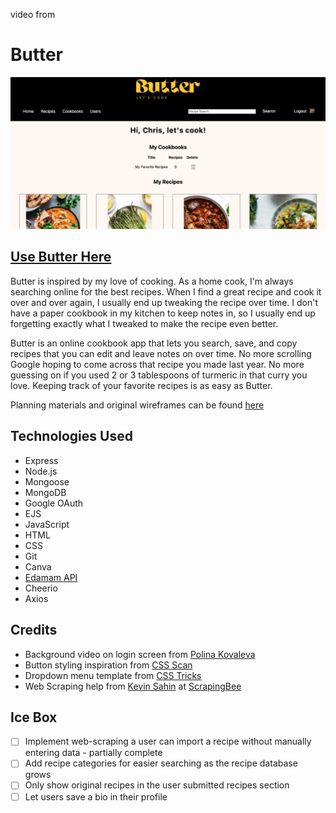 video from 
# Butter
![Butter screenshot](./public/assets/butter-screenshot.png)

## [Use Butter Here](https://butterapp.fly.dev/)

Butter is inspired by my love of cooking. As a home cook, I'm always searching online for the best recipes. When I find a great recipe and cook it over and over again, I usually end up tweaking the recipe over time. I don't have a paper cookbook in my kitchen to keep notes in, so I usually end up forgetting exactly what I tweaked to make the recipe even better.

Butter is an online cookbook app that lets you search, save, and copy recipes that you can edit and leave notes on over time. No more scrolling Google hoping to come across that recipe you made last year. No more guessing on if you used 2 or 3 tablespoons of turmeric in that curry you love. Keeping track of your favorite recipes is as easy as Butter.

Planning materials and original wireframes can be found [here](https://trello.com/b/l3p04IWp/butter-project-plan)

## Technologies Used
* Express
* Node.js
* Mongoose
* MongoDB
* Google OAuth
* EJS
* JavaScript
* HTML
* CSS
* Git
* Canva
* [Edamam API](https://www.edamam.com/)
* Cheerio
* Axios

## Credits
* Background video on login screen from [Polina Kovaleva](https://www.pexels.com/@polina-kovaleva/)
* Button styling inspiration from [CSS Scan](https://getcssscan.com/)
* Dropdown menu template from [CSS Tricks](https://css-tricks.com/)
* Web Scraping help from [Kevin Sahin](https://www.pexels.com/@polina-kovaleva/) at [ScrapingBee](https://www.scrapingbee.com/blog/web-scraping-javascript/)

## Ice Box
- [ ] Implement web-scraping a user can import a recipe without manually entering data - partially complete
- [ ] Add recipe categories for easier searching as the recipe database grows
- [ ] Only show original recipes in the user submitted recipes section
- [ ] Let users save a bio in their profile
